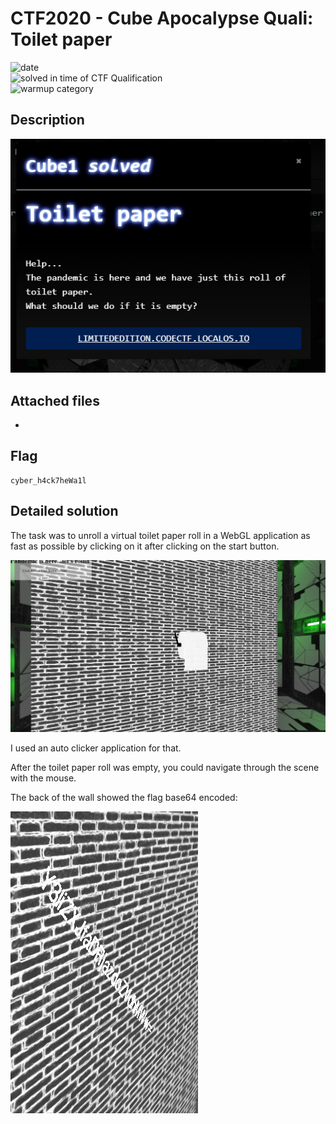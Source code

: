 
# CTF2020 - Cube Apocalypse Quali: Toilet paper

![date](https://img.shields.io/badge/date-14.10.2020-brightgreen.svg)  
![solved in time of CTF Qualification](https://img.shields.io/badge/solved-in%20time%20of%20CTF%20%20Qualification-brightgreen.svg)  
![warmup category](https://img.shields.io/badge/category-warmup-lightgrey.svg)

## Description
![desc](desc.png)

## Attached files
- 

## Flag
```
cyber_h4ck7heWa1l
```

## Detailed solution
The task was to unroll a virtual toilet paper roll in a WebGL application as fast as possible by clicking on it after clicking on the start button.



![scene](scene.PNG)



I used an auto clicker application for that. 

After the toilet paper roll was empty, you could navigate through the scene with the mouse.

The back of the wall showed the flag base64 encoded:

![result](result.png)